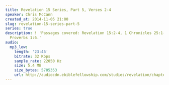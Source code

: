 ```yaml
---
title: Revelation 15 Series, Part 5, Verses 2-4
speaker: Chris McCann
created_at: 2014-11-05 21:00
slug: revelation-15-series-part-5
series: true
description: ! 'Passages covered: Revelation 15:2-4, 1 Chronicles 25:1-3, Psalm 49:3-4,
  Proverbs 1:6.'
audio:
  mp3_low:
    length: '23:46'
    bitrate: 32 Kbps
    sample_rate: 22050 Hz
    size: 5.4 MB
    size_bytes: 5705353
    url: http://audiocdn.ebiblefellowship.com/studies/revelation/chapter-15/2014.11.05_McCann_-_Revelation_15_Series_Part_5.mp3
---
```

